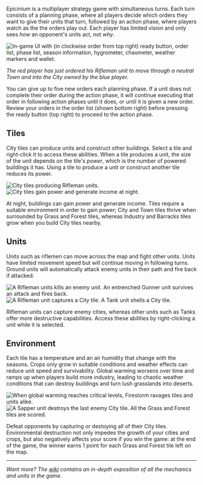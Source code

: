 Epicinium is a multiplayer strategy game with simultaneous turns.
Each turn consists of a planning phase, where all players decide which orders they want to give their units that turn,
followed by an action phase, where players watch as the the orders play out.
Each player has limited vision and only sees *how* an opponent's units act, not *why*.

![In-game UI with (in clockwise order from top right) ready button, order list, phase list, season information, hygrometer, chaometer, weather markers and wallet.](https://i.imgur.com/EaFVXEV.gif "In-game UI with (in clockwise order from top right) ready button, order list, phase list, season information, hygrometer, chaometer, weather markers and wallet.")

*The red player has just ordered his Rifleman unit to move through a neutral Town and into the City owned by the blue player.*

You can give up to five new orders each planning phase.
If a unit does not complete their order during the action phase, it will continue executing that order in following action phases until it does,
or until it is given a new order.
Review your orders in the order list (shown bottom right) before pressing the ready button (top right) to proceed to the action phase.

## Tiles

City tiles can produce units and construct other buildings.
Select a tile and right-click it to access these abilities.
When a tile produces a unit, the size of the unit depends on the tile's *power*, which is the number of powered buildings it has.
Using a tile to produce a unit or construct another tile reduces its power.

![City tiles producing Rifleman units.](https://i.imgur.com/X4ZmRO5.gif "City tiles producing Rifleman units.")
![City tiles gain power and generate income at night.](https://i.imgur.com/LoH1nYA.gif "City tiles gain power and generate income at night.")

At night, buildings can gain power and generate income.
Tiles require a suitable environment in order to gain power; City and Town tiles thrive when surrounded by Grass and Forest tiles, whereas Industry and Barracks tiles grow when you build City tiles nearby.

## Units

Units such as riflemen can move across the map and fight other units.
Units have limited movement speed but will continue moving in following turns.
Ground units will automatically attack enemy units in their path
and fire back if attacked.

![A Rifleman units kills an enemy unit. An entrenched Gunner unit survives an attack and fires back.](https://i.imgur.com/Q9Kqk3v.gif "A Rifleman units kills an enemy unit. An entrenched Gunner unit survives an attack and fires back.")
![A Rifleman unit captures a City tile. A Tank unit shells a City tile.](https://i.imgur.com/BeXw1yv.gif "A Rifleman unit captures a City tile. A Tank unit shells a City tile.")

Rifleman units can capture enemy cities,
whereas other units such as Tanks offer more destructive capabilities.
Access these abilities by right-clicking a unit while it is selected.

## Environment

Each tile has a temperature and an air humidity that change with the seasons.
Crops only grow in suitable conditions and weather effects can reduce unit speed and survivability.
Global warming worsens over time and ramps up when players build more industry,
leading to chaotic weather conditions
that can destroy buildings and turn lush grasslands into deserts.

![When global warming reaches critical levels, Firestorm ravages tiles and units alike.](https://i.imgur.com/yqfj0kG.gif "When global warming reaches critical levels, Firestorm ravages tiles and units alike.")
![A Sapper unit destroys the last enemy City tile. All the Grass and Forest tiles are scored.](https://i.imgur.com/ATKFHkM.gif "A Sapper unit destroys the last enemy City tile. All the Grass and Forest tiles are scored.")

Defeat opponents by capturing or destoying all of their City tiles.
Environmental destruction not only impedes the growth of your cities and crops,
but also negatively affects your score if you win the game:
at the end of the game, the winner earns 1 point for each Grass and Forest tile left on the map.

---

*Want more?*
*The [wiki](https://github.com/SLiV9/epicinium/wiki) contains an in-depth exposition of all the mechanics and units in the game.*
